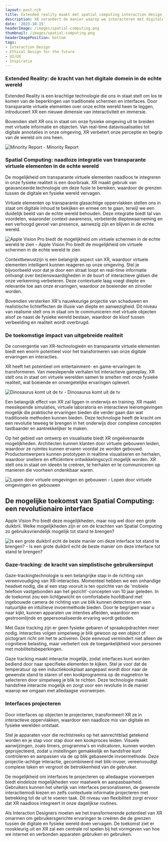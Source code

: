 ```yaml
---
layout: post.njk
title: Extended reality maakt met spatial computing interaction design nog belangrijker
description: XR verandert de manier waarop we interacteren met digitale en fysieke werelden. Ik deel inzichten over de kracht van Spatial Computing, gaze-tracking en projectie-interfaces, en hoe deze technologieën ontwerp van ervaringen in de toekomst radicaal kunnen transformeren.
date: '2023-10-15'
headerImage: /images/spatial-computing.png
thumbnail: /images/spatial-computing.png
headerImagePosition: bottom
tags:
- Interaction Design
- Ethical Design for the future
- UI/UX
- Inspiratie
---
```


### Extended Reality: de kracht van het digitale domein in de echte wereld

Extended Reality is een krachtige technologie die ons in staat stelt om los te komen van de beperkingen van traditionele schermen en interfaces. Door transparante virtuele elementen over onze echte wereld heen te leggen, introduceert XR een nieuwe dimensie van interactiviteit en immersie.

Bovendien stelt XR ons in staat om onze fysieke omgeving uit te breiden met virtuele informatie en objecten. Van real-time datavisualisaties tot digitale annotaties in onze omgeving, XR verbetert onze perceptie en begrip van de wereld om ons heen.

![Minority Report - Minority Report](/images/Minority-Report-Interface.jpg)

### Spatial Computing: naadloze integratie van transparante virtuele elementen in de echte wereld

De mogelijkheid om transparante virtuele elementen naadloos te integreren in onze fysieke realiteit is een doorbraak. XR maakt gebruik van geavanceerde technologie om deze fusie te bereiken, waardoor de grenzen tussen de digitale en fysieke wereld vervagen.

Virtuele elementen op transparante glasachtige oppervlakken stellen ons in staat om digitale inhoud te bekijken en ermee om te gaan, terwijl we een duidelijk beeld van de echte wereld behouden. Deze integratie biedt tal van voordelen, waaronder context-awareness, verbeterde dieptewaarneming en een verhoogd gevoel van presence, aanwezig zijn en blijven in de echte wereld.

![Apple Vision Pro biedt de mogelijkheid om virtuele schermen in de echte wereld te zien - Apple Vision Pro biedt de mogelijkheid om virtuele schermen in de echte wereld te zien](/images/Spatial-Computing.jpg)

Contextbewustzijn is een belangrijk aspect van XR, waardoor virtuele elementen intelligent kunnen reageren op onze omgeving. Stel je bijvoorbeeld voor dat je door een straat loopt en real-time informatie ontvangt over bezienswaardigheden in de buurt of interactieve gidsen die onze verkenning verbeteren. Deze contextuele laag voegt diepte en relevantie toe aan onze ervaringen, waardoor ze boeiender en zinvoller worden.

Bovendien versterken XR's nauwkeurige projectie van schaduwen en realistische lichteffecten de illusie van diepte en aanwezigheid. Dit niveau van realisme stelt ons in staat om te communiceren met virtuele objecten alsof ze naast de fysieke wereld bestaan, waardoor de kloof tussen verbeelding en realiteit wordt overbrugd.

### De toekomstige impact van uitgebreide realiteit

De convergentie van XR-technologieën en transparante virtuele elementen biedt een enorm potentieel voor het transformeren van onze digitale ervaringen en interacties.

XR heeft het potentieel om entertainment- en game-ervaringen te transformeren. Van meeslepende verhalen tot interactieve gameplay, XR stelt ons in staat om virtuele werelden samen te smelten met onze fysieke realiteit, wat boeiende en onvergetelijke ervaringen oplevert.

![Dinosaurus komt uit de tv - Dinosaurus komt uit de tv](/images/AppleVision-dino.jpg)

Een belangrijk effect van XR zal liggen in onderwijs en training. XR maakt meeslepende simulaties, virtuele laboratoria en interactieve leeromgevingen mogelijk die praktische ervaringen bieden die verder gaan dan wat traditionele methoden kunnen bieden. Deze technologie heeft de kracht om een revolutie teweeg te brengen in het onderwijs door complexe concepten tastbaarder en aantrekkelijker te maken.

Op het gebied van ontwerp en visualisatie biedt XR ongeëvenaarde mogelijkheden. Architecten kunnen klanten door virtuele gebouwen leiden, waardoor ze ruimtes kunnen ervaren voordat ze worden gebouwd. Productontwerpers kunnen prototypen in realtime visualiseren en herhalen, waardoor snellere en efficiëntere ontwikkelingscycli mogelijk worden. XR stelt ons in staat om ideeën te creëren, te herhalen en te communiceren op manieren die voorheen ondenkbaar waren.

![Lopen door virtuele omgevingen en gebouwen - Lopen door virtuele omgevingen en gebouwen](/images/vr-architecture.webp)

## De mogelijke toekomst van Spatial Computing: een revolutionaire interface

Apple Vision Pro biedt deze mogelijkheden, maar nog wel door een grote duikbril. Welke mogelijkheden zijn er om de krachten van Spatial Computing zo gebruiksvriendelijk mogelijk tot stand te brengen?

![Is een grote duikbril echt de beste manier om deze interface tot stand te brengen? - Is een grote duikbril echt de beste manier om deze interface tot stand te brengen?](/images/vision-pro-duikbril.jpg)

### Gaze-tracking: de kracht van simplistische gebruikersinput

Gaze-trackingtechnologie is een belangrijke stap in de richting van vereenvoudiging van XR-interacties. Momenteel hebben we een onhandige headset nodig, die al een stap vooruit is ten opzichte van de 'mobiele telefoon vastgebonden aan het gezicht'-concepten van 10 jaar geleden. In de toekomst zou een lichtgewicht en comfortabele hoofdband met ingebouwde camera de richting van uw blik kunnen detecteren en een natuurlijke en intuïtieve invoermethode bieden. Door te begrijpen waar u naar kijkt, kunnen apparaten uw intenties afleiden, waardoor een gestroomlijnde en gepersonaliseerde ervaring wordt geboden.

Met Gaze tracking zijn er geen fysieke gebaren of spraakopdrachten meer nodig. Interacties volgen simpelweg je blik gewoon op een object of pictogram richt om het te activeren. Deze eenvoud vermindert niet alleen de cognitieve belasting, maar verbetert ook de toegankelijkheid voor personen met mobiliteitsbeperkingen.

Gaze tracking maakt interactie mogelijk, zodat interfaces kunt worden bediend door naar specifieke elementen te kijken. Stel je voor dat de temperatuur op een inductiekookplaat aangepast wordt door naar de gewenste stand te staren of een kookprogramma op de magnetron te selecteren door simpelweg je blik te richten. Deze technologie maakt handsfree interactie mogelijk en zorgt voor een revolutie in de manier waarop we omgaan met alledaagse voorwerpen.

### Interfaces projecteren

Door interfaces op objecten te projecteren, transformeert XR ze in interactieve oppervlakken, waardoor een naadloze mix van digitale en fysieke werelden ontstaat.

Stel je apparaten voor die rechtstreeks op het aanrechtblad getekend worden en je stap voor stap door een kookproces leiden. Visuele aanwijzingen, zoals timers, programma's en indicatoren, kunnen worden geprojecteerd, zodat u instellingen gemakkelijk en handsfree kunt controleren en aanpassen via de op blik gebaseerde invoermethode. Deze projectie-achtige interactie, gecombineerd met blik-invoer, vereenvoudigt complexe taken en vergroot de betrokkenheid van de gebruiker.

De mogelijkheid om interfaces te projecteren op alledaagse voorwerpen biedt eindeloze mogelijkheden voor maatwerk en aanpasbaarheid. Gebruikers kunnen het uiterlijk van interfaces personaliseren, de gewenste interactiemodi kiezen en zelfs contextuele informatie projecteren met betrekking tot de uit te voeren taak. Dit niveau van flexibiliteit zorgt ervoor dat XR naadloos integreert in onze dagelijkse routines.

Als Interaction Designers moeten we het transformerende potentieel van XR omarmen om gebruikersgerichte ervaringen te creëren die de grenzen tussen de digitale en fysieke wereld doen vervagen. De toekomst ziet er rooskleurig uit en XR zal een centrale rol spelen bij het vormgeven van hoe we internet en verbonden apparaten gebruiken en gebruiken.

